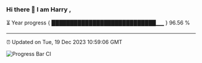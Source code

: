 ### Hi there 👋 I am Harry , 

⏳ Year progress { ████████████████████████████▁▁ } 96.56 %

---

⏰ Updated on Tue, 19 Dec 2023 10:59:06 GMT

![Progress Bar CI](https://github.com/duykhang68/duykhang68/workflows/Progress%20Bar%20CI/badge.svg)
